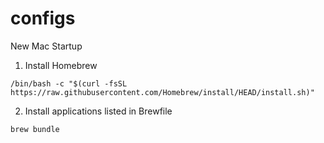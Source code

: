 # configs

New Mac Startup

1. Install Homebrew

```
/bin/bash -c "$(curl -fsSL https://raw.githubusercontent.com/Homebrew/install/HEAD/install.sh)"
```

2. Install applications listed in Brewfile

```
brew bundle
```